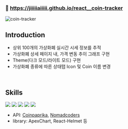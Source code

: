 ### 📌 https://jiiiiiaiiiii.github.io/react__coin-tracker
![coin-tracker](https://github.com/jiiiiiaiiiii/react__coin-tracker/assets/93249652/8e54edbd-7bb2-4eb5-b927-0eb5201a27dc)

## Introduction
- 상위 100개의 가상화폐 실시간 시세 정보를 추적
- 가상화폐 상세 페이지 내, 가격 변동 추이 그래프 구현
- Theme(다크 모드/라이트 모드) 구현
- 가상화폐 종류에 따른 상태탭 Icon 및 Coin 이름 변경

<br/>

## Skills

<div>
  <img src="https://img.shields.io/badge/typescript-3178C6?style=for-the-badge&logo=typescript&logoColor=black">
  <img src="https://img.shields.io/badge/react-61DAFB?style=for-the-badge&logo=react&logoColor=black">
  <img src="https://img.shields.io/badge/recoil-3578E5?style=for-the-badge&logo=recoil&logoColor=black">
  <img src="https://img.shields.io/badge/reactquery-FF4154?style=for-the-badge&logo=reactquery&logoColor=black">
  <img src="https://img.shields.io/badge/styledcomponents-DB7093?style=for-the-badge&logo=styledcomponents&logoColor=black">

  - API: [Coinpaprika](https://api.coinpaprika.com/), [Nomadcoders](https://ohlcv-api.nomadcoders.workers.dev)
  - library: ApexChart, React-Helmet 등
</div>
